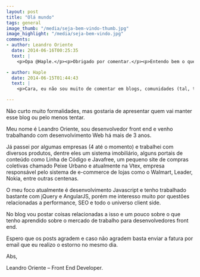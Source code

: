 ```yaml
---
layout: post
title: "Olá mundo"
tags: general
image_thumb: "/media/seja-bem-vindo-thumb.jpg"
image_highlight: "/media/seja-bem-vindo.jpg"
comments: 
- author: Leandro Oriente
  date: 2014-06-16T00:25:35
  text: |
    <p>Opa @Haple.</p><p>Obrigado por comentar.</p><p>Entendo bem o que sente e recomendo que continue acompanhando o blog. Não é extremamente técnico, mas vez ou outra solto alguma coisa ou uma referência. Por outro lado exponho bastante minha experiências e o que funcionou ou não para mim.</p><p>Abs</p>

- author: Haple
  date: 2014-06-15T01:44:43
  text: |
    <p>Cara, eu não sou muito de comentar em blogs, comunidades (tal, tal, tal), porém gostei muito dos posts que eu li no seu site, e isso me fez querer comentar(e claro, ler) cada post!<br>Agora falando um pouco sobre mim(algo desnecessário). Sou um jovem com uma vontade tremenda de criar diversas coisas na área de informática como programas realmente úteis, sites interativos, enfim. Nunca tive muita vontade muita vontade de expor a minha opinião pois achava desnecessário, porém agora vejo como é importante tanto para o autor do conteúdo lido, tanto para mim. Bem... Antes de mais nada, já lhe peço desculpas por comentários  sem sentido ou desnecessários.<br>Um abraço, e até futuros posts!</p>

---
```


Não curto muito formalidades, mas gostaria de apresentar quem vai manter esse blog ou pelo menos tentar.

<!--more-->

Meu nome é Leandro Oriente, sou desenvolvedor front end e venho trabalhando com desenvolvimento Web há mais de 3 anos.


Já passei por algumas empresas (4 até o momento) e trabalhei com diversos produtos, dentre eles um sistema imobiliário, alguns portais de conteúdo como Linha de Código e Javafree, um pequeno site de compras coletivas chamado Peixe Urbano e atualmente na Vtex, empresa responsável pelo sistema de e-commerce de lojas como o Walmart, Leader, Nokia, entre outras centenas.

O meu foco atualmente é desenvolvimento Javascript e tenho trabalhado bastante com jQuery e AngularJS, porém me interesso muito por questões relacionadas a performance, SEO e todo o universo client side.

No blog vou postar coisas relacionadas a isso e um pouco sobre o que tenho aprendido sobre o mercado de trabalho para desenvolvedores front end.

Espero que os posts agradem e caso não agradem basta enviar a fatura por email que eu realizo o estorno no mesmo dia.

Abs,

Leandro Oriente – Front End Developer.
